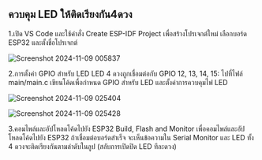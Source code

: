 ## ควบคุม LED ให้ติดเรียงกัน4ดวง
1.เปิด VS Code และใช้คำสั่ง Create ESP-IDF Project เพื่อสร้างโปรเจกต์ใหม่ เลือกบอร์ด ESP32 และตั้งชื่อโปรเจกต์

![Screenshot 2024-11-09 005837](https://github.com/user-attachments/assets/b1c8bda1-8e53-4fbd-b4a7-42b92703d02b)

2.การตั้งค่า GPIO สำหรับ LED
LED 4 ดวงถูกเชื่อมต่อกับ GPIO 12, 13, 14, 15:
ไปที่ไฟล์ main/main.c
เขียนโค้ดเพื่อกำหนด GPIO สำหรับ LED และตั้งค่าการควบคุมไฟ LED

![Screenshot 2024-11-09 025404](https://github.com/user-attachments/assets/140a2897-e714-4097-8206-98a13273518d)

![Screenshot 2024-11-09 025428](https://github.com/user-attachments/assets/97cd93ea-90f2-44a3-bd16-28a8fdf08f0a)

 3.คอมไพล์และอัปโหลดโค้ดไปยัง ESP32
Build, Flash and Monitor เพื่อคอมไพล์และอัปโหลดโค้ดไปยัง ESP32
ถ้าเชื่อมต่อบอร์ดสำเร็จ จะเห็นข้อความใน Serial Monitor และ LED ทั้ง 4 ดวงจะติดเรียงกันตามลำดับในลูป (สลับการเปิดปิด LED ทีละดวง)
